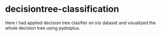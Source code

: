 # decisiontree-classification
Here i had applied decision tree clasifier  on iris dataset and visualized the whole decision tree using pydotplus.
